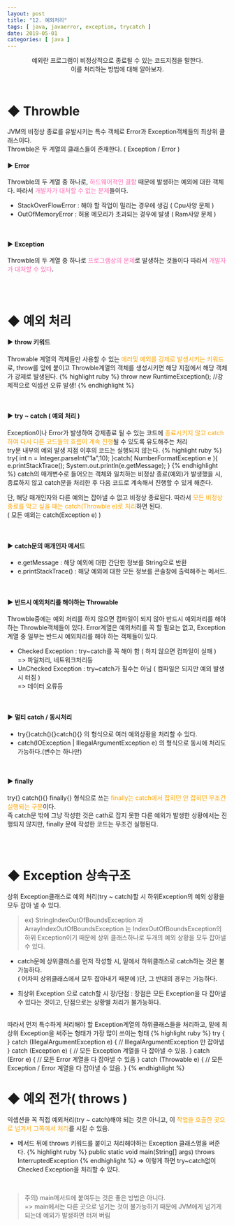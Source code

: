 ```yaml
---
layout: post
title: "12. 예외처리"
tags: [ java, javaerror, exception, trycatch ]
date: 2019-05-01
categories: [ java ]
---
```


<p align="center">
    예외란 프로그램이 비정상적으로 종료될 수 있는 코드지점을 말한다. <br/>이를 처리하는 방법에 대해 알아보자.
</p><br/>

# ◆ Throwble 
JVM의 비정상 종료를 유발시키는 특수 객체로 Error과 Exception객체들의 최상위 클래스이다.<br/>
Throwble은 두 계열의 클래스들이 존재한다. ( Exception / Error )

#### ▶ Error  
Throwble의 두 계열 중 하나로, <font color="hotpink">하드웨어적인 결함</font> 때문에 발생하는 예외에 대한 객체다. 따라서 <font color="hotpink">개발자가 대처할 수 없는 문제</font>들이다.
- StackOverFlowError
: 해야 할 작업이 밀리는 경우에 생김 ( Cpu사양 문제 ) 
- OutOfMemoryError
: 허용 메모리가 초과되는 경우에 발생 ( Ram사양 문제 )

<br/>

#### ▶ Exception 
Throwble의 두 계열 중 하나로 <font color="hotpink">프로그램상의 문제</font>로 발생하는 것들이다 따라서 <font color="hotpink">개발자가 대처할 수 있다</font>.

<br/><br/>

# ◆ 예외 처리

#### ▶ throw 키워드 
Throwable 계열의 객체들만 사용할 수 있는 <font color="orange">에러및 예외를 강제로 발생시키는 키워드</font>로,
throw를 앞에 붙이고 Throwble계열의 객체를 생성시키면 해당 지점에서 해당 객체가 강제로 발생된다.
{% highlight ruby %}
throw new RuntimeException(); //강제적으로 익셉션 오류 발생!
{% endhighlight %}

<br/>

#### ▶ try ~ catch ( 예외 처리 )
Exception이나 Error가 발생하여 강제종료 될 수 있는 코드에 <font color="orange">종료시키지 않고 catch하여 다시 다른 코드들의 흐름이 계속 진행</font>될 수 있도록 유도해주는 처리<br/>
try문 내부의 예외 발생 지점 이후의 코드는 실행되지 않는다.
{% highlight ruby %}
try{ 
    int n = Integer.parseInt("1a",10); 
}catch( NumberFormatException e ){
    e.printStackTrace();
    System.out.println(e.getMessage); 
}
{% endhighlight %}
catch의 매개변수로 들어오는 객체와 일치하는 비정상 종료(예외)가 발생했을 시, 종료하지 않고 catch문을 처리한 후 다음 코드로 계속해서 진행할 수 있게 해준다.<br/>

단, 해당 매개인자와 다른 예외는 잡아낼 수 없고 비정상 종료된다. 
따라서 <font color="orange">모든 비정상 종료를 막고 싶을 때는 catch(Throwble e)로 처리</font>하면 된다.<br/>
( 모든 예외는 catch(Exception e) )

<br/>

#### ▶ catch문의 매개인자 메서드
- e.getMessage 
: 해당 예외에 대한 간단한 정보를 String으로 반환
- e.printStackTrace() 
: 해당 예외에 대한 모든 정보를 콘솔창에 출력해주는 메서드.

<br/>

#### ▶ 반드시 예외처리를 해야하는 Throwable
Throwble중에는 예외 처리를 하지 않으면 컴파일이 되지 않아 반드시 예외처리를 해야 하는 Throwble객체들이 있다. Error계열은 예외처리를 꼭 할 필요는 없고, Exception계열 중 일부는 반드시 예외처리를 해야 하는 객체들이 있다.
<br/>

- Checked Exception 
: try~catch를 꼭 해야 함 ( 하지 않으면 컴파일이 실패 )
<br/>=> 파일처리, 네트워크처리등
- UnChecked Exception 
: try~catch가 필수는 아님 ( 컴파일은 되지만 예외 발생시 터짐 )
<br/>=> 데이터 오류등

<br/>

#### ▶ 멀티 catch / 동시처리
- try{}catch(){}catch(){} 의 형식으로 여러 예외상황을 처리할 수 있다.
- catch(IOException \| IllegalArgumentException e) 의 형식으로 동시에 처리도 가능하다.(변수는 하나만)

<br/>

#### ▶ finally
try{} catch(){}  finally{} 형식으로 쓰는 <font color="orange">finally는 catch에서 잡히던 안 잡히던 무조건 실행되는 구문</font>이다.<br/>
즉 catch문 밖에 그냥 작성한 것은 cath로 잡지 못한 다른 예외가 발생한 상황에서는 진행되지 않지만, finally 문에 작성한 코드는 무조건 실행된다.

<br/><br/>

# ◆ Exception 상속구조
상위 Exception클래스로 예외 처리(try ~ catch)할 시 하위Exception의 예외 상황을 모두 잡아 낼 수 있다.<br/>
>ex) StringIndexOutOfBoundsException 과 ArrayIndexOutOfBoundsException 는
IndexOutOfBoundsException의 하위 Exception이기 때문에 상위 클래스하나로 두개의 예외 상황을 모두 잡아낼 수 있다.

- catch문에 상위클래스를 먼저 작성할 시, 밑에서 하위클래스로 catch하는 것은 불가능하다.<br/> ( 어차피 상위클래스에서 모두 잡아내기 때문에 )단, 그 반대의 경우는 가능하다.

- 최상위 Exception 으로 catch할 시 장/단점 
: 장점은 모든 Exception을 다 잡아낼 수 있다는 것이고, 단점으로는 상황별 처리가 불가능하다.
<br/>
따라서 먼저 특수하게 처리해야 할 Exception계열의 하위클래스들을 처리하고,
밑에 최상위 Exception을 써주는 형태가 가장 많이 쓰이는 형태
{% highlight ruby %}
try {
} catch (IllegalArgumentException e) {  // IllegalArgumentException 만 잡아냄
} catch (Exception e) { // 모든 Exception 계열을 다 잡아낼 수 있음.
} catch (Error e) { // 모든 Error 계열을 다 잡아낼 수 있음
} catch (Throwable e) { // 모든 Exception / Error 계열을 다 잡아낼 수 있음.
}
{% endhighlight %}

<br/>

# ◆ 예외 전가( throws )
익셉션을 꼭 직접 예외처리(try ~ catch)해야 되는 것은 아니고, 이 <font color="orange">작업을 호출한 곳으로 넘겨서 그쪽에서 처리</font>를 시킬 수 있음.
<br/>

- 메서드 뒤에 throws 키워드를 붙이고 처리해야하는 Exception 클래스명을 써준다.
{% highlight ruby %}
public static void main(String[] args) throws InterruptedException
{% endhighlight %}
=> 이렇게 하면 try~catch없이 Checked Exception을 처리할 수 있다.
<br/>

>주의) main메서드에 붙여두는 것은 좋은 방법은 아니다. <br/>
=> main에서는 다른 곳으로 넘기는 것이 불가능하기 때문에 JVM에게 넘기게 되는데 예외가 발생하면 터져 버림<br/>







<br/>